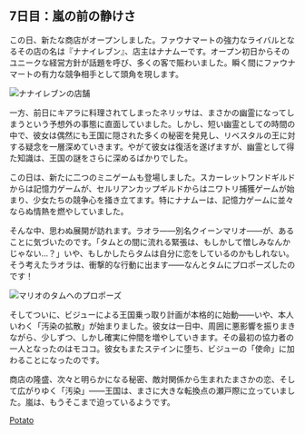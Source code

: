 <!-- title: 嵐の前の静けさ -->

## 7日目：嵐の前の静けさ

この日、新たな商店がオープンしました。ファウナマートの強力なライバルとなるその店の名は『ナナイレブン』、店主はナナムーです。オープン初日からそのユニークな経営方針が話題を呼び、多くの客で賑わいました。瞬く間にファウナマートの有力な競争相手として頭角を現します。

![ナナイレブンの店舗](images-opt/nanaeleven-opt.webp)

一方、前日にキアラに料理されてしまったネリッサは、まさかの幽霊になってしまうという予想外の事態に直面していました。しかし、短い幽霊としての時間の中で、彼女は偶然にも王国に隠された多くの秘密を発見し、リベスタルの王に対する疑念を一層深めていきます。やがて彼女は復活を遂げますが、幽霊として得た知識は、王国の謎をさらに深めるばかりでした。

この日は、新たに二つのミニゲームも登場しました。スカーレットワンドギルドからは記憶力ゲームが、セルリアンカップギルドからはニワトリ捕獲ゲームが始まり、少女たちの競争心を掻き立てます。特にナナムーは、記憶力ゲームに並々ならぬ情熱を燃やしていました。

そんな中、思わぬ展開が訪れます。ラオラ――別名クイーンマリオ――が、あることに気づいたのです。「タムとの間に流れる緊張は、もしかして憎しみなんかじゃない…？」いや、もしかしたらタムは自分に恋をしているのかもしれない。そう考えたラオラは、衝撃的な行動に出ます――なんとタムにプロポーズしたのです！

![マリオのタムへのプロポーズ](images-opt/marry-opt.webp)

そしてついに、ビジューによる王国乗っ取り計画が本格的に始動――いや、本人いわく「汚染の拡散」が始まりました。彼女は一日中、周囲に悪影響を振りまきながら、少しずつ、しかし確実に仲間を増やしていきます。その最初の協力者の一人となったのはモココ。彼女もまたステインに堕ち、ビジューの「使命」に加わることになったのです。

商店の隆盛、次々と明らかになる秘密、敵対関係から生まれたまさかの恋、そして広がりゆく「汚染」――王国は、まさに大きな転換点の瀬戸際に立っていました。嵐は、もうそこまで迫っているようです。

[Potato](#easter:easter-potato)